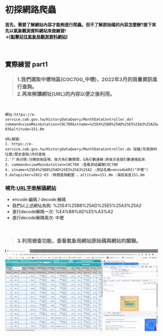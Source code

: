# 初探網路爬蟲
#### 首先，需要了解網站內容才能夠進行爬蟲。但不了解原始碼的內容怎麼辦?接下來先以氣象觀測資料網站來做練習! <br> ->[[點擊前往氣象局觀測資料網站]](https://e-service.cwb.gov.tw/HistoryDataQuery/index.jsp)

<p><br></p>

 ## 實際練習 part1
> ### 1.我們選取中壢地區(C0C700_中壢)，2022年3月的雨量資訊進行查詢。<br>2.再來解讀網址(URL)的內容以便之後利用。

<p><br></p>

``` 
網址:https://e-service.cwb.gov.tw/HistoryDataQuery/MonthDataController.do?command=viewMain&station=C0C700&stname=%25E4%25B8%25AD%25E5%25A3%25A2&datepicker=2022-03&altitude=151.0m 

URL解讀:
1. https://e-service.cwb.gov.tw/HistoryDataQuery/MonthDataController.do 協議/存放資料位置/歷史查詢/月份查詢
2.'?'為分隔:分開前後區塊，後方為引數開頭，&為引數連線:將後方各個引數連接起來
3. command=viewMain&station=C0C700 :查看測站編號C0C700
4. stname=%25E4%25B8%25AD%25E5%25A3%25A2 :測站名稱=encodeURI("中壢")
5.datepicker=2022-03 :時間查詢範圍 ，altitude=151.0m :海拔高度151.0m
```
### 補充:[URL字串解碼網站](https://youtils.cc/urldecoder/zh-Hants)
+ encode:編碼 / decode:解碼 
+ 我們以上述網址為例: %25E4%25B8%25AD%25E5%25A3%25A2 
+ 進行decode解碼一次: %E4%B8%AD%E5%A3%A2
+ 進行decode解碼兩次: 中壢

<p><br></p>

> ### 3.利用檢查功能，查看氣象局網站原始碼與網站的關聯。
<p align="center"><img src="https://raw.githubusercontent.com/luoyan109/web-crawler/main/image/%E6%AA%A2%E6%9F%A5.PNG" width=750px></p>

